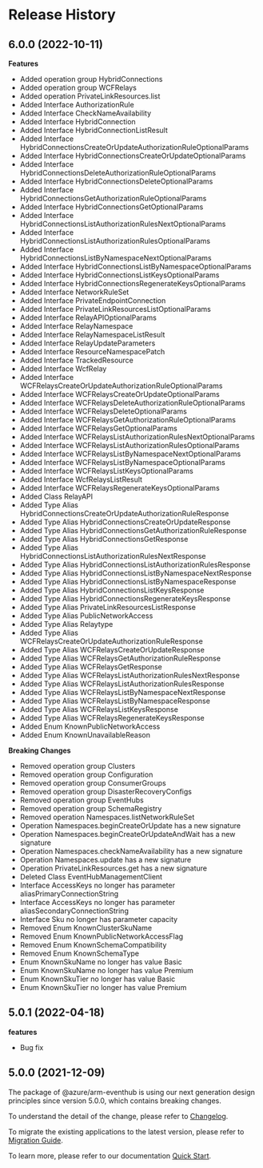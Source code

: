 # Release History
    
## 6.0.0 (2022-10-11)
    
**Features**

  - Added operation group HybridConnections
  - Added operation group WCFRelays
  - Added operation PrivateLinkResources.list
  - Added Interface AuthorizationRule
  - Added Interface CheckNameAvailability
  - Added Interface HybridConnection
  - Added Interface HybridConnectionListResult
  - Added Interface HybridConnectionsCreateOrUpdateAuthorizationRuleOptionalParams
  - Added Interface HybridConnectionsCreateOrUpdateOptionalParams
  - Added Interface HybridConnectionsDeleteAuthorizationRuleOptionalParams
  - Added Interface HybridConnectionsDeleteOptionalParams
  - Added Interface HybridConnectionsGetAuthorizationRuleOptionalParams
  - Added Interface HybridConnectionsGetOptionalParams
  - Added Interface HybridConnectionsListAuthorizationRulesNextOptionalParams
  - Added Interface HybridConnectionsListAuthorizationRulesOptionalParams
  - Added Interface HybridConnectionsListByNamespaceNextOptionalParams
  - Added Interface HybridConnectionsListByNamespaceOptionalParams
  - Added Interface HybridConnectionsListKeysOptionalParams
  - Added Interface HybridConnectionsRegenerateKeysOptionalParams
  - Added Interface NetworkRuleSet
  - Added Interface PrivateEndpointConnection
  - Added Interface PrivateLinkResourcesListOptionalParams
  - Added Interface RelayAPIOptionalParams
  - Added Interface RelayNamespace
  - Added Interface RelayNamespaceListResult
  - Added Interface RelayUpdateParameters
  - Added Interface ResourceNamespacePatch
  - Added Interface TrackedResource
  - Added Interface WcfRelay
  - Added Interface WCFRelaysCreateOrUpdateAuthorizationRuleOptionalParams
  - Added Interface WCFRelaysCreateOrUpdateOptionalParams
  - Added Interface WCFRelaysDeleteAuthorizationRuleOptionalParams
  - Added Interface WCFRelaysDeleteOptionalParams
  - Added Interface WCFRelaysGetAuthorizationRuleOptionalParams
  - Added Interface WCFRelaysGetOptionalParams
  - Added Interface WCFRelaysListAuthorizationRulesNextOptionalParams
  - Added Interface WCFRelaysListAuthorizationRulesOptionalParams
  - Added Interface WCFRelaysListByNamespaceNextOptionalParams
  - Added Interface WCFRelaysListByNamespaceOptionalParams
  - Added Interface WCFRelaysListKeysOptionalParams
  - Added Interface WcfRelaysListResult
  - Added Interface WCFRelaysRegenerateKeysOptionalParams
  - Added Class RelayAPI
  - Added Type Alias HybridConnectionsCreateOrUpdateAuthorizationRuleResponse
  - Added Type Alias HybridConnectionsCreateOrUpdateResponse
  - Added Type Alias HybridConnectionsGetAuthorizationRuleResponse
  - Added Type Alias HybridConnectionsGetResponse
  - Added Type Alias HybridConnectionsListAuthorizationRulesNextResponse
  - Added Type Alias HybridConnectionsListAuthorizationRulesResponse
  - Added Type Alias HybridConnectionsListByNamespaceNextResponse
  - Added Type Alias HybridConnectionsListByNamespaceResponse
  - Added Type Alias HybridConnectionsListKeysResponse
  - Added Type Alias HybridConnectionsRegenerateKeysResponse
  - Added Type Alias PrivateLinkResourcesListResponse
  - Added Type Alias PublicNetworkAccess
  - Added Type Alias Relaytype
  - Added Type Alias WCFRelaysCreateOrUpdateAuthorizationRuleResponse
  - Added Type Alias WCFRelaysCreateOrUpdateResponse
  - Added Type Alias WCFRelaysGetAuthorizationRuleResponse
  - Added Type Alias WCFRelaysGetResponse
  - Added Type Alias WCFRelaysListAuthorizationRulesNextResponse
  - Added Type Alias WCFRelaysListAuthorizationRulesResponse
  - Added Type Alias WCFRelaysListByNamespaceNextResponse
  - Added Type Alias WCFRelaysListByNamespaceResponse
  - Added Type Alias WCFRelaysListKeysResponse
  - Added Type Alias WCFRelaysRegenerateKeysResponse
  - Added Enum KnownPublicNetworkAccess
  - Added Enum KnownUnavailableReason

**Breaking Changes**

  - Removed operation group Clusters
  - Removed operation group Configuration
  - Removed operation group ConsumerGroups
  - Removed operation group DisasterRecoveryConfigs
  - Removed operation group EventHubs
  - Removed operation group SchemaRegistry
  - Removed operation Namespaces.listNetworkRuleSet
  - Operation Namespaces.beginCreateOrUpdate has a new signature
  - Operation Namespaces.beginCreateOrUpdateAndWait has a new signature
  - Operation Namespaces.checkNameAvailability has a new signature
  - Operation Namespaces.update has a new signature
  - Operation PrivateLinkResources.get has a new signature
  - Deleted Class EventHubManagementClient
  - Interface AccessKeys no longer has parameter aliasPrimaryConnectionString
  - Interface AccessKeys no longer has parameter aliasSecondaryConnectionString
  - Interface Sku no longer has parameter capacity
  - Removed Enum KnownClusterSkuName
  - Removed Enum KnownPublicNetworkAccessFlag
  - Removed Enum KnownSchemaCompatibility
  - Removed Enum KnownSchemaType
  - Enum KnownSkuName no longer has value Basic
  - Enum KnownSkuName no longer has value Premium
  - Enum KnownSkuTier no longer has value Basic
  - Enum KnownSkuTier no longer has value Premium
    
## 5.0.1 (2022-04-18)

**features**

  - Bug fix

## 5.0.0 (2021-12-09)

The package of @azure/arm-eventhub is using our next generation design principles since version 5.0.0, which contains breaking changes.

To understand the detail of the change, please refer to [Changelog](https://aka.ms/js-track2-changelog).

To migrate the existing applications to the latest version, please refer to [Migration Guide](https://aka.ms/js-track2-migration-guide).

To learn more, please refer to our documentation [Quick Start](https://aka.ms/js-track2-quickstart).
